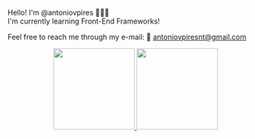 Hello! I'm @antoniovpires 👨🏻‍💻 <br>
I'm currently learning Front-End Frameworks!

Feel free to reach me through my e-mail: 
📧 antoniovpiresnt@gmail.com

<div align="center">
  <a href="https://github.com/antoniovpires">
  <img height="160em" src="https://github-readme-stats.vercel.app/api?username=antoniovpires&show_icons=true&theme=noctis_minimus&include_all_commits=true&count_private=true"/>
  <img height="160em" src="https://github-readme-stats.vercel.app/api/top-langs/?username=antoniovpires&layout=compact&langs_count=4&theme=noctis_minimus"/>
</div>
